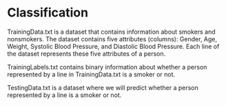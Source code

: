 # Classification

TrainingData.txt is a dataset that contains information about smokers and nonsmokers. The dataset contains five attributes (columns): Gender, Age, Weight, Systolic Blood Pressure, and Diastolic Blood Pressure. Each line of the dataset represents these five attributes of a person. 

TrainingLabels.txt contains binary information about whether a person represented by a line in TrainingData.txt is a smoker or not. 

TestingData.txt is a dataset where we will predict whether a person represented by a line is a smoker or not.
